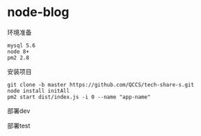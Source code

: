 # node-blog

环境准备
```
mysql 5.6
node 8+
pm2 2.8

```

安装项目
```
git clone -b master https://github.com/QCCS/tech-share-s.git
node install initAll
pm2 start dist/index.js -i 0 --name "app-name"
```

部署dev


部署test